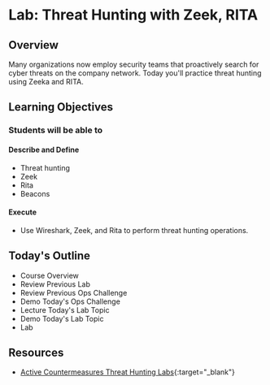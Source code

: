 # Lab: Threat Hunting with Zeek, RITA

## Overview

Many organizations now employ security teams that proactively search for cyber threats on the company network. Today you'll practice threat hunting using Zeeka and RITA.

## Learning Objectives

### Students will be able to

#### Describe and Define

- Threat hunting
- Zeek
- Rita
- Beacons

#### Execute

- Use Wireshark, Zeek, and Rita to perform threat hunting operations.

## Today's Outline

- Course Overview
- Review Previous Lab
- Review Previous Ops Challenge
- Demo Today's Ops Challenge
- Lecture Today's Lab Topic
- Demo Today's Lab Topic
- Lab

## Resources

- [Active Countermeasures Threat Hunting Labs](https://activecm.github.io/threat-hunting-labs/){:target="_blank"}
